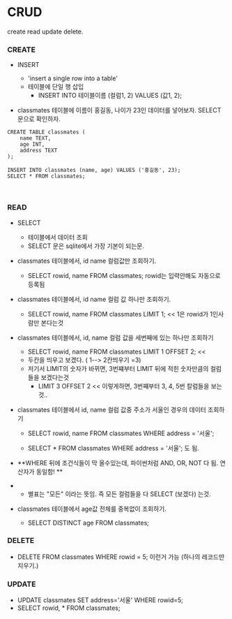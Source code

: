 #  CRUD

create read update delete.



### CREATE

- INSERT
  - 'insert a single row into a table'
  - 테이블에 단일 행 삽입
    - INSERT INTO 테이블이름 (컬럼1, 2) VALUES (값1, 2);

- classmates 테이블에 이름이 홍길동, 나이가 23인 데이터를 넣어보자. SELECT 문으로 확인하자.

``` sqlite
CREATE TABLE classmates (
	name TEXT,
    age INT,
	address TEXT
);

INSERT INTO classmates (name, age) VALUES ('홍길동', 23);
SELECT * FROM classmates;
```

​	

### READ

- SELECT
  - 테이블에서 데이터 조회
  - SELECT 문은 sqlite에서 가장 기본이 되는문. 

- classmates 테이블에서, id name 컬럼값만 조회하기.
  - SELECT rowid, name FROM classmates;			rowid는 입력안해도 자동으로 등록됨



- classmates 테이블에서, id name 컬럼 값 하나만 조회하기.
  - SELECT rowid, name FROM classmates LIMIT 1;	<< 1은 rowid가 1인사람만 본다는것



- classmates 테이블에서, id, name 컬럼 값을 세번째에 있는 하나만 조회하기
  - SELECT rowid, name FROM classmates LIMIT 1 OFFSET 2;  << 
  - 두칸을 띄우고 보겠다. ( 1--> 2칸띄우기 =3)
  - 저기서 LIMIT의 숫자가 바뀌면, 3번쨰부터 LIMIT 뒤에 적힌 숫자만큼의 컬럼들을 보겠다는것 
    - LIMIT 3 OFFSET 2 << 이렇게하면, 3번쨰부터 3, 4, 5번 칼럼들을 보는것..



- classmates 테이블에서 id, name 컬럼 값중 주소가 서울인 경우의 데이터 조회하기
  - SELECT rowid, name FROM classmates WHERE address = '서울';

  - SELECT * FROM classmates WHERE address = '서울'; 도 됨. 

    

  

- **WHERE 뒤에 조건식들이 막 올수있는데, 파이썬처럼 AND, OR, NOT 다 됨.  연산자가 동일함! **





- - 별표는 "모든" 이라는 뜻임.  즉 모든 컬럼들을 다 SELECT (보겠다) 는것.



- classmates 테이블에서 age값 전체를 중복없이 조회하기.
  - SELECT DISTINCT age FROM classmates;



### DELETE

- DELETE FROM classmates WHERE rowid = 5; 이런거 가능 (하나의 레코드만 지우기.)



### UPDATE

- UPDATE classmates SET address='서울' WHERE rowid=5;
- SELECT rowid, * FROM classmates;